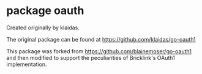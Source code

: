 # package oauth

Created originally by klaidas.

The original package can be found at https://github.com/klaidas/go-oauth1

This package was forked from https://github.com/blainemoser/go-oauth1 and then modified to support the peculiarities of Bricklink's OAuth1 implementation.